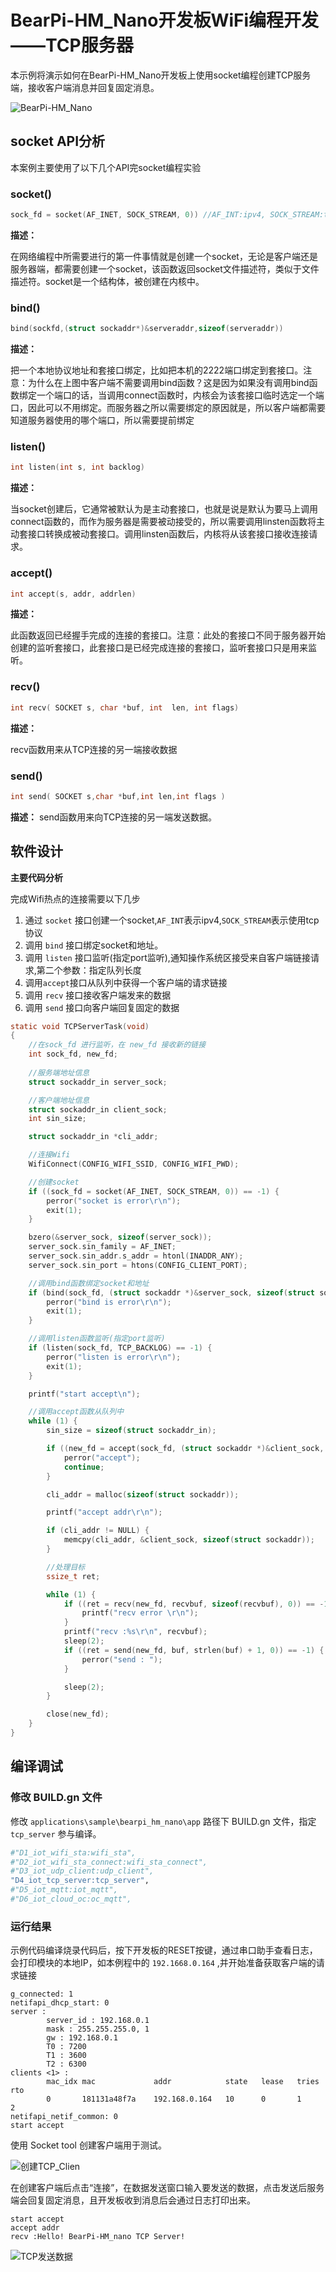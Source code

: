 # BearPi-HM_Nano开发板WiFi编程开发——TCP服务器
本示例将演示如何在BearPi-HM_Nano开发板上使用socket编程创建TCP服务端，接收客户端消息并回复固定消息。

![BearPi-HM_Nano](../../docs/figures/00_public/BearPi-HM_Nano.png)
## socket API分析
本案例主要使用了以下几个API完socket编程实验
### socket()

```c
sock_fd = socket(AF_INET, SOCK_STREAM, 0)) //AF_INT:ipv4, SOCK_STREAM:tcp协议
```
**描述：**

在网络编程中所需要进行的第一件事情就是创建一个socket，无论是客户端还是服务器端，都需要创建一个socket，该函数返回socket文件描述符，类似于文件描述符。socket是一个结构体，被创建在内核中。
### bind()
```c
bind(sockfd,(struct sockaddr*)&serveraddr,sizeof(serveraddr))
```
**描述：**

把一个本地协议地址和套接口绑定，比如把本机的2222端口绑定到套接口。注意：为什么在上图中客户端不需要调用bind函数？这是因为如果没有调用bind函数绑定一个端口的话，当调用connect函数时，内核会为该套接口临时选定一个端口，因此可以不用绑定。而服务器之所以需要绑定的原因就是，所以客户端都需要知道服务器使用的哪个端口，所以需要提前绑定


### listen()
```c
int listen(int s, int backlog)
```
**描述：**

当socket创建后，它通常被默认为是主动套接口，也就是说是默认为要马上调用connect函数的，而作为服务器是需要被动接受的，所以需要调用linsten函数将主动套接口转换成被动套接口。调用linsten函数后，内核将从该套接口接收连接请求。



### accept()
```c
int accept(s, addr, addrlen)    
```
**描述：**

此函数返回已经握手完成的连接的套接口。注意：此处的套接口不同于服务器开始创建的监听套接口，此套接口是已经完成连接的套接口，监听套接口只是用来监听。

### recv()
```c
int recv( SOCKET s, char *buf, int  len, int flags)   
```
**描述：**

recv函数用来从TCP连接的另一端接收数据

### send()
```c
int send( SOCKET s,char *buf,int len,int flags )
```
**描述：**
send函数用来向TCP连接的另一端发送数据。




## 软件设计

**主要代码分析**

完成Wifi热点的连接需要以下几步

1. 通过 `socket` 接口创建一个socket,`AF_INT`表示ipv4,`SOCK_STREAM`表示使用tcp协议
2. 调用 `bind` 接口绑定socket和地址。
3. 调用 `listen` 接口监听(指定port监听),通知操作系统区接受来自客户端链接请求,第二个参数：指定队列长度
4. 调用`accept`接口从队列中获得一个客户端的请求链接
5. 调用 `recv` 接口接收客户端发来的数据
6. 调用 `send` 接口向客户端回复固定的数据

```c
static void TCPServerTask(void)
{
	//在sock_fd 进行监听，在 new_fd 接收新的链接
	int sock_fd, new_fd;
	
	//服务端地址信息
	struct sockaddr_in server_sock;

	//客户端地址信息
	struct sockaddr_in client_sock;
	int sin_size;

	struct sockaddr_in *cli_addr;

	//连接Wifi
	WifiConnect(CONFIG_WIFI_SSID, CONFIG_WIFI_PWD);

	//创建socket
	if ((sock_fd = socket(AF_INET, SOCK_STREAM, 0)) == -1) {
		perror("socket is error\r\n");
		exit(1);
	}

	bzero(&server_sock, sizeof(server_sock));
	server_sock.sin_family = AF_INET;
	server_sock.sin_addr.s_addr = htonl(INADDR_ANY);
	server_sock.sin_port = htons(CONFIG_CLIENT_PORT);

	//调用bind函数绑定socket和地址
	if (bind(sock_fd, (struct sockaddr *)&server_sock, sizeof(struct sockaddr)) == -1) {
		perror("bind is error\r\n");
		exit(1);
	}

	//调用listen函数监听(指定port监听)
	if (listen(sock_fd, TCP_BACKLOG) == -1) {
		perror("listen is error\r\n");
		exit(1);
	}

	printf("start accept\n");

	//调用accept函数从队列中
	while (1) {
		sin_size = sizeof(struct sockaddr_in);

		if ((new_fd = accept(sock_fd, (struct sockaddr *)&client_sock, (socklen_t *)&sin_size)) == -1) {
			perror("accept");
			continue;
		}

		cli_addr = malloc(sizeof(struct sockaddr));

		printf("accept addr\r\n");

		if (cli_addr != NULL) {
			memcpy(cli_addr, &client_sock, sizeof(struct sockaddr));
		}

		//处理目标
		ssize_t ret;

		while (1) {
			if ((ret = recv(new_fd, recvbuf, sizeof(recvbuf), 0)) == -1) {
				printf("recv error \r\n");
			}
			printf("recv :%s\r\n", recvbuf);
			sleep(2);
			if ((ret = send(new_fd, buf, strlen(buf) + 1, 0)) == -1) {
				perror("send : ");
			}

			sleep(2);
		}

		close(new_fd);
	}
}
```

## 编译调试

### 修改 BUILD.gn 文件

修改 `applications\sample\bearpi_hm_nano\app` 路径下 BUILD.gn 文件，指定 `tcp_server` 参与编译。
```r
#"D1_iot_wifi_sta:wifi_sta",
#"D2_iot_wifi_sta_connect:wifi_sta_connect",      
#"D3_iot_udp_client:udp_client",
"D4_iot_tcp_server:tcp_server",
#"D5_iot_mqtt:iot_mqtt",        
#"D6_iot_cloud_oc:oc_mqtt",
```   


### 运行结果

示例代码编译烧录代码后，按下开发板的RESET按键，通过串口助手查看日志，会打印模块的本地IP，如本例程中的 `192.1668.0.164` ,并开始准备获取客户端的请求链接
```
g_connected: 1
netifapi_dhcp_start: 0
server :
        server_id : 192.168.0.1
        mask : 255.255.255.0, 1
        gw : 192.168.0.1
        T0 : 7200
        T1 : 3600
        T2 : 6300
clients <1> :
        mac_idx mac             addr            state   lease   tries   rto     
        0       181131a48f7a    192.168.0.164   10      0       1       2       
netifapi_netif_common: 0
start accept
```
使用 Socket tool 创建客户端用于测试。

![创建TCP_Clien](../../docs/figures/D4_iot_tcp_server/创建TCP_Clien.png)

在创建客户端后点击“连接”，在数据发送窗口输入要发送的数据，点击发送后服务端会回复固定消息，且开发板收到消息后会通过日志打印出来。

```
start accept
accept addr
recv :Hello! BearPi-HM_nano TCP Server!
```

![TCP发送数据](../../docs/figures/D4_iot_tcp_server/TCP发送数据.png)